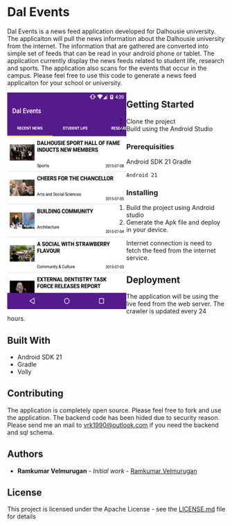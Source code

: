 # Dal Events

Dal Events is a news feed application developed for Dalhousie university. The applicaiton will pull the news information
about the Dalhousie university from the internet.
The information that are gathered are converted into simple set of feeds that can be read in your android phone or tablet. The application currently display the news feeds related to student life, research and sports. The application also scans for the events that occur in the campus. Please feel free to use this code to generate a news feed applicaiton for your school or university.



<a href="url"><img src="https://github.com/spkdroid/Dal-Events/blob/master/screenshot/1.png" align="left" height="500" width="275" ></a>


## Getting Started

1) Clone the project
2) Build using the Android Studio

### Prerequisities

Android SDK 21
Gradle

```
Android 21 
```

### Installing

1) Build the project using Android studio
2) Generate the Apk file and deploy in your device.

Internet connection is need to fetch the feed from the internet service.

## Deployment

The application will be using the live feed from the web server. The crawler is updated every 24 hours.

## Built With

* Android SDK 21
* Gradle
* Volly

## Contributing

The application is completely open source. Please feel free to fork and use the application. The backend code has been 
hided due to security reason. Please send me an mail to vrk1990@outlook.com if you need the backend and sql schema.


## Authors

* **Ramkumar Velmurugan** - *Initial work* - [Ramkumar Velmurugan](https://github.com/spkdroid)


## License

This project is licensed under the Apache License - see the [LICENSE.md](LICENSE.md) file for details


